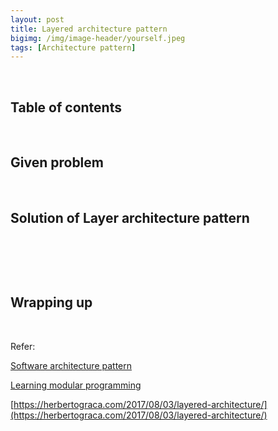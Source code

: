 ```yaml
---
layout: post
title: Layered architecture pattern
bigimg: /img/image-header/yourself.jpeg
tags: [Architecture pattern]
---
```





<br>

## Table of contents





<br>

## Given problem






<br>

## Solution of Layer architecture pattern






<br>

## 





<br>

## Wrapping up




<br>

Refer:

[Software architecture pattern]()

[Learning modular programming](http://file.allitebooks.com/20170627/Learning%20Modular%20Java%20Programming.pdf)

[https://herbertograca.com/2017/08/03/layered-architecture/](https://herbertograca.com/2017/08/03/layered-architecture/)